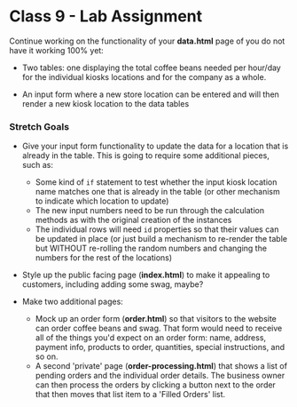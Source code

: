 # Class 9 - Lab Assignment

Continue working on the functionality of your **data.html** page of you do not have it working 100% yet:

- Two tables: one displaying the total coffee beans needed per hour/day for the individual kiosks locations and for the company as a whole.

- An input form where a new store location can be entered and will then render a new kiosk location to the data tables

### Stretch Goals

- Give your input form functionality to update the data for a location that is already in the table. This is going to require some additional pieces, such as:
	- Some kind of `if` statement to test whether the input kiosk location name matches one that is already in the table (or other mechanism to indicate which location to update)
	- The new input numbers need to be run through the calculation methods as with the original creation of the instances
	- The individual rows will need `id` properties so that their values can be updated in place (or just build a mechanism to re-render the table but WITHOUT re-rolling the random numbers and changing the numbers for the rest of the locations)

- Style up the public facing page (**index.html**) to make it appealing to customers, including adding some swag, maybe?

- Make two additional pages:
	- Mock up an order form (**order.html**) so that visitors to the website can order coffee beans and swag. That form would need to receive all of the things you'd expect on an order form: name, address, payment info, products to order, quantities, special instructions, and so on.
	- A second 'private' page (**order-processing.html**) that shows a list of pending orders and the individual order details. The business owner can then process the orders by clicking a button next to the order that then moves that list item to a 'Filled Orders' list.
